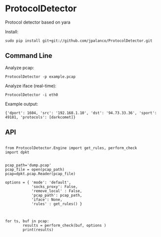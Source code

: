 # ProtocolDetector

Protocol detector based on yara


Install:
```
sudo pip install git+git://github.com/jpalanco/ProtocolDetector.git
```



## Command Line


Analyze pcap:
```
ProtocolDetector -p example.pcap
```

Analyze iface (real-time):
```
ProtocolDetector -i eth0
```

Example output:

```
{'dport': 1604, 'src': '192.168.1.10', 'dst': '94.73.33.36', 'sport': 49181, 'protocols': [darkcomet]}
```


## API

```

from ProtocolDetector.Engine import get_rules, perform_check
import dpkt


pcap_path='dump.pcap'
pcap_file = open(pcap_path)
pcap=dpkt.pcap.Reader(pcap_file)

options = { 'mode': 'default',
            'socks_proxy': False,
            'remove_local' : False,
            'pcap_path': pcap_path,
            'iface': None,
            'rules' : get_rules() }



for ts, buf in pcap:
        results = perform_check(buf, options )
        print(results)
```



